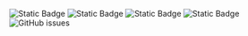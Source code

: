 ![Static Badge](https://img.shields.io/badge/blacklists-60-000000) ![Static Badge](https://img.shields.io/badge/blacklisted-2587550-cc0000) ![Static Badge](https://img.shields.io/badge/whitelisted-2244-00CC00) ![Static Badge](https://img.shields.io/badge/streaming_blacklist-28107-000000) ![GitHub issues](https://img.shields.io/github/issues/fabriziosalmi/blacklists)
